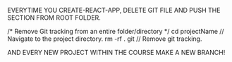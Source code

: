 EVERYTIME YOU CREATE-REACT-APP, DELETE GIT FILE AND PUSH THE SECTION FROM ROOT FOLDER. 

/* Remove Git tracking from an entire folder/directory */
cd projectName // Navigate to the project directory.
rm -rf . git // Remove git tracking.


AND EVERY NEW PROJECT WITHIN THE COURSE MAKE A NEW BRANCH! 